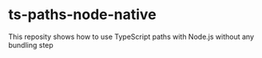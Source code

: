 # ts-paths-node-native
This reposity shows how to use TypeScript paths with Node.js without any bundling step
